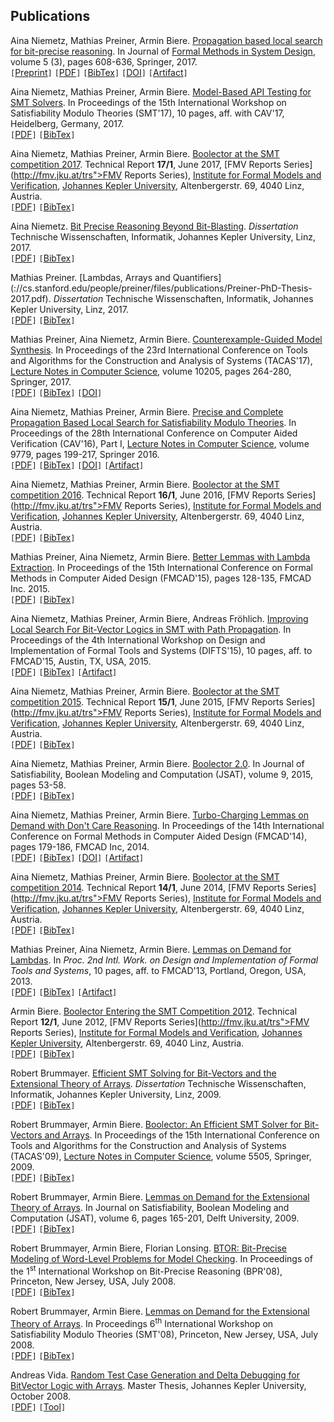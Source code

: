 ## Publications

Aina Niemetz, Mathias Preiner, Armin Biere.
[Propagation based local search for bit-precise reasoning](https://link.springer.com/content/pdf/10.1007%2Fs10703-017-0295-6.pdf).
In Journal of [Formal Methods in System Design](https://link.springer.com/journal/10703),
volume 5 (3), pages 608-636, Springer, 2017.
<br/>
`[`[Preprint](https://cs.stanford.edu/people/niemetz/files/publications/2017/NiemetzPreinerBiere-FMSD17.pdf)`]`
`[`[PDF](https://link.springer.com/content/pdf/10.1007%2Fs10703-017-0295-6.pdf)`]`
`[`[BibTex](https://cs.stanford.edu/people/niemetz/files/bibtex/2017/NiemetzPreinerBiere-FMSD17.bib)`]`
`[`[DOI](http://dx.doi.org/10.1007/s10703-017-0295-6)`]`
`[`[Artifact](http://fmv.jku.at/fmsd16)`]`


Aina Niemetz, Mathias Preiner, Armin Biere.
[Model-Based API Testing for SMT Solvers](https://cs.stanford.edu/people/niemetz/files/publications/2017/NiemetzPreinerBiere-SMT17.pdf).
In Proceedings of the 15th International Workshop on Satisfiability Modulo Theories (SMT'17),
10 pages, aff. with CAV'17, Heidelberg, Germany, 2017.
<br/>
`[`[PDF](https://cs.stanford.edu/people/niemetz/files/publications/2017/NiemetzPreinerBiere-SMT17.pdf)`]`
`[`[BibTex](https://cs.stanford.edu/people/niemetz/files/bibtex/2017/NiemetzPreinerBiere-SMT17.bib)`]`


Aina Niemetz, Mathias Preiner, Armin Biere.
[Boolector at the SMT competition 2017](http://fmv.jku.at/papers/NiemetzPreinerBiere-SMT-Competition-2017.pdf).
Technical Report <b>17/1</b>, June 2017,
[FMV Reports Series](http://fmv.jku.at/trs">FMV Reports Series),
[Institute for Formal Models and Verification](http://fmv.jku.at), 
[Johannes Kepler University](http://www.jku.at),
Altenbergerstr.&nbsp;69, 4040 Linz, Austria.
<br/>
`[`[PDF](http://fmv.jku.at/papers/NiemetzPreinerBiere-SMT-Competition-2017.pdf)`]`
`[`[BibTex](http://fmv.jku.at/papers/NiemetzPreinerBiere-SMT-Competition-2017.bib)`]`

Aina Niemetz.
[Bit Precise Reasoning Beyond Bit-Blasting](https://cs.stanford.edu/people/niemetz/files/publications/2017/Niemetz-PhD-Thesis-2017.pdf).
*Dissertation* Technische Wissenschaften, Informatik, Johannes Kepler University, Linz, 2017.
<br/>
`[`[PDF](https://cs.stanford.edu/people/niemetz/files/publications/2017/Niemetz-PhD-Thesis-2017.pdf)`]`
`[`[BibTex](https://cs.stanford.edu/people/niemetz/files/bibtex/2017/Niemetz-PhD-Thesis-2017.bib)`]`

Mathias Preiner.
[Lambdas, Arrays and Quantifiers](</a>://cs.stanford.edu/people/preiner/files/publications/Preiner-PhD-Thesis-2017.pdf).
*Dissertation* Technische Wissenschaften, Informatik, Johannes Kepler University, Linz, 2017.
<br/>
`[`[PDF](https://cs.stanford.edu/people/preiner/files/publications/Preiner-PhD-Thesis-2017.pdf)`]`
`[`[BibTex](https://cs.stanford.edu/people/preiner/files/bibtex/Preiner-PhD-Thesis-2017.bib)`]`

Mathias Preiner, Aina Niemetz, Armin Biere.
[Counterexample-Guided Model Synthesis](https://cs.stanford.edu/people/preiner/files/publications/PreinerNiemetzBiere-TACAS17.pdf).
In Proceedings of the 23rd International Conference on Tools and Algorithms for the Construction and Analysis of Systems (TACAS'17),
[Lecture Notes in Computer Science](http://www.springer.de/comp/lncs),
volume 10205, 
pages 264-280,
Springer, 2017.
<br/>
`[`[PDF](https://cs.stanford.edu/people/preiner/files/publications/PreinerNiemetzBiere-TACAS17.pdf)`]`
`[`[BibTex](https://cs.stanford.edu/people/preiner/files/bibtex/PreinerNiemetzBiere-TACAS17.bib)`]`
`[`[DOI](http://dx.doi.org/10.1007/978-3-662-54577-5_15)`]`

Aina Niemetz, Mathias Preiner, Armin Biere.
[Precise and Complete Propagation Based Local Search for Satisfiability Modulo Theories](https://cs.stanford.edu/people/niemetz/files/publications/2016/NiemetzPreinerBiere-CAV16.pdf).
In Proceedings of the 28th International Conference on Computer Aided Verification (CAV'16),
Part I,
[Lecture Notes in Computer Science](http://www.springer.de/comp/lncs),
volume 9779, 
pages 199-217,
Springer 2016.
<br/>
`[`[PDF](https://cs.stanford.edu/people/niemetz/files/publications/2016/NiemetzPreinerBiere-CAV16.pdf)`]` 
`[`[BibTex](https://cs.stanford.edu/people/niemetz/files/bibtex/2016/NiemetzPreinerBiere-CAV16.bib)`]`
`[`[DOI](http://dx.doi.org/10.1007/978-3-319-41528-4_11)`]`
`[`[Artifact](http://fmv.jku.at/cav16)`]`

Aina Niemetz, Mathias Preiner, Armin Biere.
[Boolector at the SMT competition 2016](htpp://fmv.jku.at/papers/NiemetzPreinerBiere-SMT-Competition-2016.pdf).
Technical Report <b>16/1</b>, June 2016,
[FMV Reports Series](http://fmv.jku.at/trs">FMV Reports Series),
[Institute for Formal Models and Verification](http://fmv.jku.at), 
[Johannes Kepler University](http://www.jku.at),
Altenbergerstr.&nbsp;69, 4040 Linz, Austria.
<br/>
`[`[PDF](http://fmv.jku.at/papers/NiemetzPreinerBiere-SMT-Competition-2016.pdf)`]`
`[`[BibTex](http://fmv.jku.at/papers/NiemetzPreinerBiere-SMT-Competition-2016.bib)`]`

Mathias Preiner, Aina Niemetz, Armin Biere.
[Better Lemmas with Lambda Extraction](https://cs.stanford.edu/people/preiner/files/publications/PreinerNiemetzBiere-FMCAD15.pdf).
In Proceedings of the 15th
International Conference on Formal Methods in Computer Aided Design (FMCAD'15),
pages 128-135,
FMCAD Inc.&nbsp;2015.
<br/>
`[`[PDF](https://cs.stanford.edu/people/preiner/files/publications/PreinerNiemetzBiere-FMCAD15.pdf)`]`
`[`[BibTex](https://cs.stanford.edu/people/preiner/files/bibtex/PreinerNiemetzBiere-FMCAD15.bib)`]`

Aina Niemetz, Mathias Preiner, Armin Biere, Andreas Fr&ouml;hlich.
[Improving Local Search For Bit-Vector Logics in SMT with Path Propagation](https://cs.stanford.edu/people/niemetz/files/publications/2015/NiemetzPreinerFroehlichBiere-DIFTS15.pdf).
In Proceedings of the 4th International Workshop on Design and Implementation of Formal Tools and Systems (DIFTS'15),
10 pages, aff.&nbsp;to FMCAD'15, Austin, TX, USA, 2015.
<br/>
`[`[PDF](https://cs.stanford.edu/people/niemetz/files/publications/2015/NiemetzPreinerFroehlichBiere-DIFTS15.pdf)`]`
`[`[BibTex](https://cs.stanford.edu/people/niemetz/files/bibtex/2015/NiemetzPreinerBiereFroehlich-DIFTS15.bib)`]`
`[`[Artifact](http://fmv.jku.at/difts15-prop)`]`

Aina Niemetz, Mathias Preiner, Armin Biere.
[Boolector at the SMT competition 2015](http://fmv.jku.at/difts15-prop).
Technical Report <b>15/1</b>, June 2015,
[FMV Reports Series](http://fmv.jku.at/trs">FMV Reports Series),
<a href="http://fmv.jku.at">Institute for Formal Models and Verification</a>, 
<a href="http://www.jku.at">Johannes Kepler University</a>,
Altenbergerstr.&nbsp;69, 4040 Linz, Austria.
<br/>
`[`[PDF](http://fmv.jku.at/papers/NiemetzPreinerBiere-SMT-Competition-2015.pdf)`]`
`[`[BibTex](http://fmv.jku.at/papers/NiemetzPreinerBiere-SMT-Competition-2015.bib)`]`

Aina Niemetz, Mathias Preiner, Armin Biere.
[Boolector 2.0](http://fmv.jku.at/papers/NiemetzPreinerBiere-JSAT15.pdf).
In Journal of Satisfiability, Boolean Modeling and Computation (JSAT),
volume 9, 2015, pages 53-58.
<br/>
`[`[PDF](http://fmv.jku.at/papers/NiemetzPreinerBiere-JSAT15.pdf)`]`
`[`[BibTex](http://fmv.jku.at/papers/NiemetzPreinerBiere-JSAT15.bib)`]`

Aina Niemetz, Mathias Preiner, Armin Biere.
[Turbo-Charging Lemmas on Demand with Don't Care Reasoning](https://cs.stanford.edu/people/niemetz/files/publications/2014/NiemetzPreinerBiere-FMCAD14.pdf).
In Proceedings of the 14th
International Conference on Formal Methods in Computer Aided Design (FMCAD'14),
pages 179-186,
FMCAD Inc, 2014.
<br/>
`[`[PDF](https://cs.stanford.edu/people/niemetz/files/publications/2014/NiemetzPreinerBiere-FMCAD14.pdf)`]`
`[`[BibTex](https://cs.stanford.edu/people/niemetz/files/bibtex/2014/NiemetzPreinerBiere-FMCAD14.bib)`]`
`[`[DOI](http://dx.doi.org/10.1109/FMCAD.2014.6987611http://dx.doi.org/10.1109/FMCAD.2014.6987611)`]`
`[`[Artifact](http://fmv.jku.at/dpjust)`]`

Aina Niemetz, Mathias Preiner, Armin Biere.
[Boolector at the SMT competition 2014](/papers/NiemetzPreinerBiere-SMT-Competition-2014.pdf).
Technical Report <b>14/1</b>, June 2014,
[FMV Reports Series](http://fmv.jku.at/trs">FMV Reports Series),
[Institute for Formal Models and Verification](http://fmv.jku.at), 
[Johannes Kepler University](http://www.jku.at),
Altenbergerstr.&nbsp;69, 4040 Linz, Austria.
<br/>
`[`[PDF](http://fmv.jku.at/papers/NiemetzPreinerBiere-SMT-Competition-2014.pdf)`]`
`[`[BibTex](http://fmv.jku.at/papers/NiemetzPreinerBiere-SMT-Competition-2014.bib)`]`

Mathias Preiner, Aina Niemetz, Armin Biere.
[Lemmas on Demand for Lambdas](https://cs.stanford.edu/people/preiner/files/publications/PreinerNiemetzBiere-DIFTS13.pdf).
In <i>Proc.&nbsp;2nd Intl.&nbsp;Work.&nbsp;on Design and Implementation of Formal Tools and Systems</i>,
10 pages, aff.&nbsp;to FMCAD'13, Portland, Oregon, USA, 2013.
<br/>
`[`[PDF](https://cs.stanford.edu/people/preiner/files/publications/PreinerNiemetzBiere-DIFTS13.pdf)`]`
`[`[BibTex](https://cs.stanford.edu/people/preiner/files/bibtex/PreinerNiemetzBiere-DIFTS13.bib)`]`
`[`[Artifact](http://fmv.jku.at/difts-rev-13)`]`

Armin Biere.
[Boolector Entering the SMT Competition 2012](http://fmv.jku.at/papers/Biere-SMT-Competition-2012.pdf).
Technical Report <b>12/1</b>, June 2012,
[FMV Reports Series](http://fmv.jku.at/trs">FMV Reports Series),
[Institute for Formal Models and Verification](http://fmv.jku.at), 
[Johannes Kepler University](http://www.jku.at),
Altenbergerstr.&nbsp;69, 4040 Linz, Austria.
<br/>
`[`[PDF](http://fmv.jku.at/papers/Biere-SMT-Competition-2012.pdf)`]`
`[`[BibTex](http://fmv.jku.at/papers/Biere-SMT-Competition-2012.bib)`]`

Robert Brummayer.
[Efficient SMT Solving for Bit-Vectors and the Extensional Theory of Arrays](http://fmv.jku.at/papers/Brummayer-PhD-Thesis-2009.pdf).
<i>Dissertation</i> Technische Wissenschaften, Informatik, Johannes Kepler University, Linz, 2009.
<br/>
`[`[PDF](http://fmv.jku.at/papers/Brummayer-PhD-Thesis-2009.pdf)`]`
`[`[BibTex](http://fmv.jku.at/papers/Brummayer-PhD-Thesis-2009.bib)`]`

Robert Brummayer, Armin Biere.
[Boolector: An Efficient SMT Solver for Bit-Vectors and Arrays](http://fmv.jku.at/papers/BrummayerBiere-TACAS09.pdf).
In Proceedings of the 15th International Conference on Tools and Algorithms for the Construction and Analysis of Systems (TACAS'09),
[Lecture Notes in Computer Science](http://www.springer.de/comp/lncs),
volume 5505,
Springer, 2009.
<br/>
`[`[PDF](http://fmv.jku.at/papers/BrummayerBiere-TACAS09.pdf)`]`
`[`[BibTex](http://fmv.jku.at/papers/BrummayerBiere-TACAS09.bib)`]`

Robert Brummayer, Armin Biere.
[Lemmas on Demand for the Extensional Theory of Arrays](http://fmv.jku.at/papers/BrummayerBiere-JSAT09.pdf).
In Journal on Satisfiability, Boolean Modeling and Computation (JSAT),
volume 6,
pages 165-201,
Delft University, 2009.
<br/>
`[`[PDF](http://fmv.jku.at/papers/BrummayerBiere-JSAT09.pdf)`]`
`[`[BibTex](http://fmv.jku.at/papers/BrummayerBiere-JSAT09.bib)`]`

Robert Brummayer, Armin Biere, Florian Lonsing.
[BTOR: Bit-Precise Modeling of Word-Level Problems for Model Checking](http://fmv.jku.at/papers/BrummayerBiereLonsing-BPR08.pdf).
In Proceedings of the 1<sup>st</sup> International Workshop on Bit-Precise Reasoning (BPR'08),
Princeton, New Jersey, USA, July 2008.
<br/>
`[`[PDF](http://fmv.jku.at/papers/BrummayerBiereLonsing-BPR08.pdf)`]`
`[`[BibTex](http://fmv.jku.at/papers/BrummayerBiereLonsing-BPR08.bib)`]`

Robert Brummayer, Armin Biere.
[Lemmas on Demand for the Extensional Theory of Arrays](http://fmv.jku.at/papers/BrummayerBiere-SMT08.pdf).
In Proceedings 6<sup>th</sup> International Workshop on Satisfiability Modulo Theories (SMT'08), 
Princeton, New Jersey, USA, July 2008.
<br/>
`[`[PDF](http://fmv.jku.at/papers/BrummayerBiere-SMT08.pdf)`]`
`[`[BibTex](http://fmv.jku.at/papers/BrummayerBiere-SMT08.bib)`]`

Andreas Vida.
[Random Test Case Generation and Delta Debugging for BitVector Logic with Arrays](http://fmv.jku.at/master/Vida-MasterThesis-2008.pdf).
Master Thesis, Johannes Kepler University, October 2008.
<br/>
`[`[PDF](http://fmv.jku.at/master/Vida-MasterThesis-2008.pdf)`]`
`[`[Tool](http://fmv.jku.at/boolector_debugger.tgz)`]`
